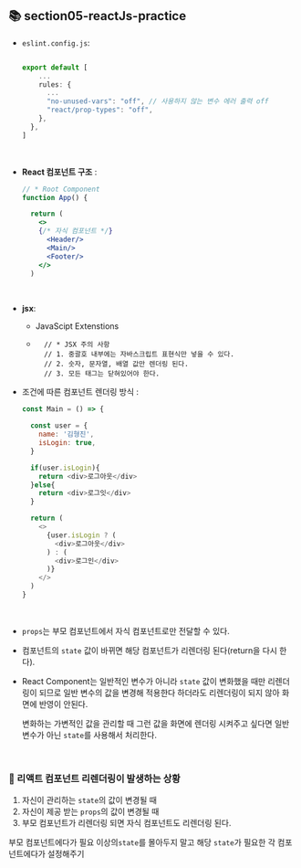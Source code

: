 ## 📚 section05-reactJs-practice

- `eslint.config.js`: 
    ```js
    
    export default [
        ...
        rules: {
          ...
          "no-unused-vars": "off", // 사용하지 않는 변수 에러 출력 off
          "react/prop-types": "off",
        },
      },
    ]
    ```

<br>

- **React 컴포넌트 구조** : 
  ```jsx
  // * Root Component
  function App() {  

    return (
      <>
      {/* 자식 컴포넌트 */}
        <Header/>      
        <Main/>
        <Footer/>            
      </>
    )
  ```

<br>

- **jsx**: 
  - JavaScipt Extenstions

  - ```
      // * JSX 주의 사항
      // 1. 중괄호 내부에는 자바스크립트 표현식만 넣을 수 있다.
      // 2. 숫자, 문자열, 배열 값만 렌더링 된다.
      // 3. 모든 태그는 닫혀있어야 한다.
    ```



- 조건에 따른 컴포넌트 렌더링 방식 :

  ```js
  const Main = () => {

    const user = {
      name: '김형진',
      isLogin: true,
    }

    if(user.isLogin){
      return <div>로그아웃</div>
    }else{    
      return <div>로그잇</div>
    }

    return (
      <>
        {user.isLogin ? (
          <div>로그아웃</div>
        ) : (
          <div>로그인</div>
        )}
      </>
    )
  }  
  ```

<br>

- `props`는 부모 컴포넌트에서 자식 컴포넌트로만 전달할 수 있다.


- 컴포넌트의 `state` 값이 바뀌면 해당 컴포넌트가 리렌더링 된다(return을 다시 한다).
- React Component는 일반적인 변수가 아니라 `state` 값이 변화했을 때만 리렌더링이 되므로 
  일반 변수의 값을 변경해 적용한다 하더라도 리렌더링이 되지 않아 화면에 반영이 안된다.

  변화하는 가변적인 값을 관리할 때 그런 값을 화면에 렌더링 시켜주고 싶다면
  일반 변수가 아닌 `state`를 사용해서 처리한다.

<br>


### 🔄 리액트 컴포넌트 리렌더링이 발생하는 상황

  1. 자신이 관리하는 `state`의 값이 변경될 때
  2. 자신이 제공 받는 `props`의 값이 변경될 때
  3. 부모 컴포넌트가 리렌더링 되면 자식 컴포넌트도 리렌더링 된다.

부모 컴포넌트에다가 필요 이상의`state`를 몰아두지 말고
해당 `state`가 필요한 각 컴포넌트에다가 설정해주기
